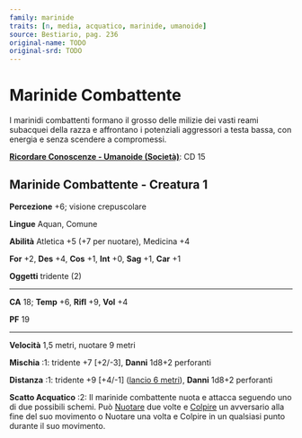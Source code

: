 ```yaml
---
family: marinide
traits: [n, media, acquatico, marinide, umanoide]
source: Bestiario, pag. 236
original-name: TODO
original-srd: TODO
---
```


# Marinide Combattente

I marinidi combattenti formano il grosso delle milizie dei vasti reami subacquei
della razza e affrontano i potenziali aggressori a testa bassa, con energia e
senza scendere a compromessi.

**[Ricordare Conoscenze - Umanoide (Società)](/azioni/abilita/ricordare-conoscenze)**:
CD 15

## Marinide Combattente - Creatura 1

**Percezione** +6; visione crepuscolare

**Lingue** Aquan, Comune

**Abilità** Atletica +5 (+7 per nuotare), Medicina +4

**For** +2, **Des** +4, **Cos** +1, **Int** +0, **Sag** +1, **Car** +1

**Oggetti** tridente (2)

---

**CA** 18; **Temp** +6, **Rifl** +9, **Vol** +4

**PF** 19

---

**Velocità** 1,5 metri, nuotare 9 metri

**Mischia** :1: tridente +7 \[+2/-3], **Danni** 1d8+2 perforanti

**Distanza** :1: tridente +9 \[+4/-1] ([lancio 6 metri](/tratti/lancio)),
**Danni** 1d8+2 perforanti

**Scatto Acquatico** :2: Il marinide combattente nuota e attacca seguendo uno di
due possibili schemi. Può [Nuotare](/azioni/abilita/nuotare) due volte e
[Colpire](/azioni/base/colpire) un avversario alla fine del suo movimento o
Nuotare una volta e Colpire in un qualsiasi punto durante il suo movimento.
